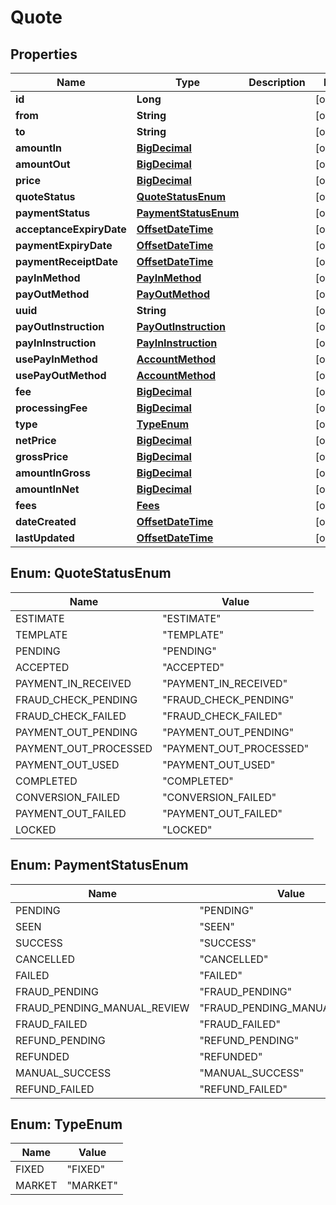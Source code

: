 # Quote

## Properties
Name | Type | Description | Notes
------------ | ------------- | ------------- | -------------
**id** | **Long** |  |  [optional]
**from** | **String** |  |  [optional]
**to** | **String** |  |  [optional]
**amountIn** | [**BigDecimal**](BigDecimal.md) |  |  [optional]
**amountOut** | [**BigDecimal**](BigDecimal.md) |  |  [optional]
**price** | [**BigDecimal**](BigDecimal.md) |  |  [optional]
**quoteStatus** | [**QuoteStatusEnum**](#QuoteStatusEnum) |  |  [optional]
**paymentStatus** | [**PaymentStatusEnum**](#PaymentStatusEnum) |  |  [optional]
**acceptanceExpiryDate** | [**OffsetDateTime**](OffsetDateTime.md) |  |  [optional]
**paymentExpiryDate** | [**OffsetDateTime**](OffsetDateTime.md) |  |  [optional]
**paymentReceiptDate** | [**OffsetDateTime**](OffsetDateTime.md) |  |  [optional]
**payInMethod** | [**PayInMethod**](PayInMethod.md) |  |  [optional]
**payOutMethod** | [**PayOutMethod**](PayOutMethod.md) |  |  [optional]
**uuid** | **String** |  |  [optional]
**payOutInstruction** | [**PayOutInstruction**](PayOutInstruction.md) |  |  [optional]
**payInInstruction** | [**PayInInstruction**](PayInInstruction.md) |  |  [optional]
**usePayInMethod** | [**AccountMethod**](AccountMethod.md) |  |  [optional]
**usePayOutMethod** | [**AccountMethod**](AccountMethod.md) |  |  [optional]
**fee** | [**BigDecimal**](BigDecimal.md) |  |  [optional]
**processingFee** | [**BigDecimal**](BigDecimal.md) |  |  [optional]
**type** | [**TypeEnum**](#TypeEnum) |  |  [optional]
**netPrice** | [**BigDecimal**](BigDecimal.md) |  |  [optional]
**grossPrice** | [**BigDecimal**](BigDecimal.md) |  |  [optional]
**amountInGross** | [**BigDecimal**](BigDecimal.md) |  |  [optional]
**amountInNet** | [**BigDecimal**](BigDecimal.md) |  |  [optional]
**fees** | [**Fees**](Fees.md) |  |  [optional]
**dateCreated** | [**OffsetDateTime**](OffsetDateTime.md) |  |  [optional]
**lastUpdated** | [**OffsetDateTime**](OffsetDateTime.md) |  |  [optional]

<a name="QuoteStatusEnum"></a>
## Enum: QuoteStatusEnum
Name | Value
---- | -----
ESTIMATE | &quot;ESTIMATE&quot;
TEMPLATE | &quot;TEMPLATE&quot;
PENDING | &quot;PENDING&quot;
ACCEPTED | &quot;ACCEPTED&quot;
PAYMENT_IN_RECEIVED | &quot;PAYMENT_IN_RECEIVED&quot;
FRAUD_CHECK_PENDING | &quot;FRAUD_CHECK_PENDING&quot;
FRAUD_CHECK_FAILED | &quot;FRAUD_CHECK_FAILED&quot;
PAYMENT_OUT_PENDING | &quot;PAYMENT_OUT_PENDING&quot;
PAYMENT_OUT_PROCESSED | &quot;PAYMENT_OUT_PROCESSED&quot;
PAYMENT_OUT_USED | &quot;PAYMENT_OUT_USED&quot;
COMPLETED | &quot;COMPLETED&quot;
CONVERSION_FAILED | &quot;CONVERSION_FAILED&quot;
PAYMENT_OUT_FAILED | &quot;PAYMENT_OUT_FAILED&quot;
LOCKED | &quot;LOCKED&quot;

<a name="PaymentStatusEnum"></a>
## Enum: PaymentStatusEnum
Name | Value
---- | -----
PENDING | &quot;PENDING&quot;
SEEN | &quot;SEEN&quot;
SUCCESS | &quot;SUCCESS&quot;
CANCELLED | &quot;CANCELLED&quot;
FAILED | &quot;FAILED&quot;
FRAUD_PENDING | &quot;FRAUD_PENDING&quot;
FRAUD_PENDING_MANUAL_REVIEW | &quot;FRAUD_PENDING_MANUAL_REVIEW&quot;
FRAUD_FAILED | &quot;FRAUD_FAILED&quot;
REFUND_PENDING | &quot;REFUND_PENDING&quot;
REFUNDED | &quot;REFUNDED&quot;
MANUAL_SUCCESS | &quot;MANUAL_SUCCESS&quot;
REFUND_FAILED | &quot;REFUND_FAILED&quot;

<a name="TypeEnum"></a>
## Enum: TypeEnum
Name | Value
---- | -----
FIXED | &quot;FIXED&quot;
MARKET | &quot;MARKET&quot;
